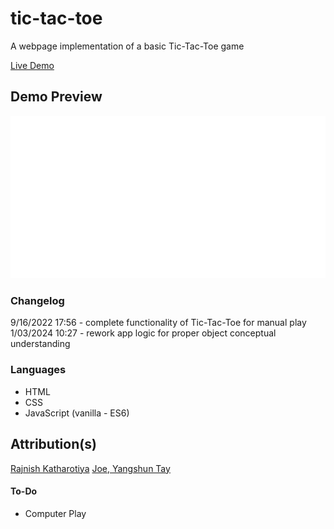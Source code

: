 # tic-tac-toe
A webpage implementation of a basic Tic-Tac-Toe game<br>

[Live Demo](https://sorrrb.github.io/tic-tac-toe/)

## Demo Preview
![Game Demo](./assets/demo.png)

### Changelog
9/16/2022 17:56 - complete functionality of Tic-Tac-Toe for manual play
1/03/2024 10:27 - rework app logic for proper object conceptual understanding

### Languages
- HTML
- CSS
- JavaScript (vanilla - ES6)

## Attribution(s)
[Rajnish Katharotiya](https://dev.to/rajnishkatharotiya/function-to-check-if-all-records-are-equal-in-array-javascript-3mo3#:~:text=Javascript%20Useful%20Snippets%20%E2%80%94%20allEqual(),allEqual%20%3D%20arr%20%3D%3E%20arr.)
[Joe, Yangshun Tay](https://stackoverflow.com/questions/17428587/transposing-a-2d-array-in-javascript)

#### To-Do
- Computer Play<br>